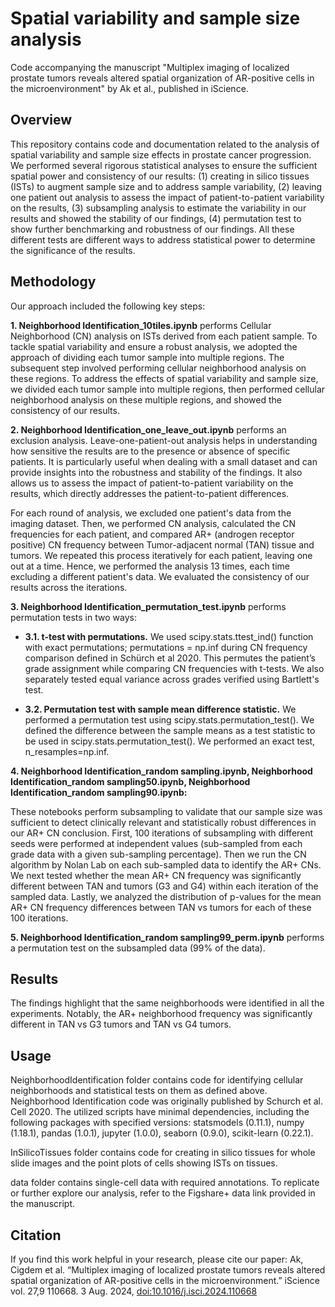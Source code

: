 # Spatial variability and sample size analysis
Code accompanying the manuscript "Multiplex imaging of localized prostate tumors reveals altered spatial organization of AR-positive cells in the microenvironment" by Ak et al., published in iScience. 

## Overview
This repository contains code and documentation related to the analysis of spatial variability and sample size effects in prostate cancer progression.  We performed several rigorous statistical analyses to ensure the sufficient spatial power and consistency of our results: (1) creating in silico tissues (ISTs) to augment sample size and to address sample variability, (2) leaving one patient out analysis to assess the impact of patient-to-patient variability on the results, (3) subsampling analysis to estimate the variability in our results and showed the stability of our findings, (4) permutation test to show further benchmarking and robustness of our findings.  All these different tests are different ways to address statistical power to determine the significance of the results.


## Methodology
Our approach included the following key steps:

  **1. Neighborhood Identification_10tiles.ipynb** performs Cellular Neighborhood (CN) analysis on ISTs derived from each patient sample. To tackle spatial variability and ensure a robust analysis, we adopted the approach of dividing each tumor sample into multiple regions. The subsequent step involved performing cellular neighborhood analysis on these regions. To address the effects of spatial variability and sample size, we divided each tumor sample into multiple regions, then performed cellular neighborhood analysis on these multiple regions, and showed the consistency of our results.

  **2. Neighborhood Identification_one_leave_out.ipynb** performs an exclusion analysis. Leave-one-patient-out analysis helps in understanding how sensitive the results are to the presence or absence of specific patients. It is particularly useful when dealing with a small dataset and can provide insights into the robustness and stability of the findings. It also allows us to assess the impact of patient-to-patient variability on the results, which directly addresses the patient-to-patient differences. 

  For each round of analysis, we excluded one patient's data from the imaging dataset. Then, we performed CN analysis, calculated the CN frequencies for each patient, and compared AR+ (androgen receptor positive) CN frequency between Tumor-adjacent normal (TAN) tissue and tumors. We repeated this process iteratively for each patient, leaving one out at a time. Hence, we performed the analysis 13 times, each time excluding a different patient's data. We evaluated the consistency of our results across the iterations. 

  **3. Neighborhood Identification_permutation_test.ipynb** performs permutation tests in two ways:
  - **3.1.	t-test with permutations.** We used scipy.stats.ttest_ind() function with exact permutations; permutations = np.inf during CN frequency comparison defined in Schürch et al 2020. This permutes the patient’s grade assignment while comparing CN frequencies with t-tests. We also separately tested equal variance across grades verified using Bartlett's test. 

  - **3.2.	Permutation test with sample mean difference statistic.** We performed a permutation test using scipy.stats.permutation_test(). We defined the difference between the sample means as a test statistic to be used in scipy.stats.permutation_test(). We performed an exact test, n_resamples=np.inf. 

  **4. Neighborhood Identification_random sampling.ipynb, Neighborhood Identification_random sampling50.ipynb, Neighborhood Identification_random sampling90.ipynb:**
  
These notebooks perform subsampling to validate that our sample size was sufficient to detect clinically relevant and statistically robust differences in our AR+ CN conclusion. First, 100 iterations of subsampling with different seeds were performed at independent values (sub-sampled from each grade data with a given sub-sampling percentage). Then we run the CN algorithm by Nolan Lab on each sub-sampled data to identify the AR+ CNs. We next tested whether the mean AR+ CN frequency was significantly different between TAN and tumors (G3 and G4) within each iteration of the sampled data. Lastly, we analyzed the distribution of p-values for the mean AR+ CN frequency differences between TAN vs tumors for each of these 100 iterations.

  **5. Neighborhood Identification_random sampling99_perm.ipynb** performs a permutation test on the subsampled data (99% of the data).
   
## Results
The findings highlight that the same neighborhoods were identified in all the experiments. Notably, the AR+ neighborhood frequency was significantly different in TAN vs G3 tumors and TAN vs G4 tumors. 

## Usage
NeighborhoodIdentification folder contains code for identifying cellular neighborhoods and statistical tests on them as defined above. Neighborhood Identification code was originally published by Schurch et al. Cell 2020. The utilized scripts have minimal dependencies, including the following packages with specified versions: statsmodels (0.11.1), numpy (1.18.1), pandas (1.0.1), jupyter (1.0.0), seaborn (0.9.0), scikit-learn (0.22.1).

InSilicoTissues folder contains code for creating in silico tissues for whole slide images and the point plots of cells showing ISTs on tissues.

data folder contains single-cell data with required annotations. To replicate or further explore our analysis, refer to the Figshare+ data link provided in the manuscript.

## Citation
If you find this work helpful in your research, please cite our paper: Ak, Cigdem et al. “Multiplex imaging of localized prostate tumors reveals altered spatial organization of AR-positive cells in the microenvironment.” iScience vol. 27,9 110668. 3 Aug. 2024, [doi:10.1016/j.isci.2024.110668](https://doi.org/10.1016/j.isci.2024.110668)
